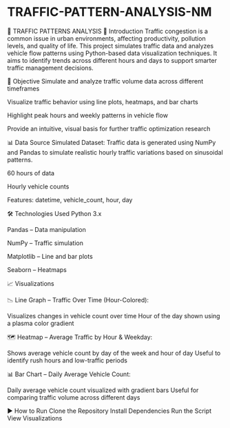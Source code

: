 # TRAFFIC-PATTERN-ANALYSIS-NM

🚦 TRAFFIC PATTERNS ANALYSIS
📌 Introduction
Traffic congestion is a common issue in urban environments, affecting productivity, pollution levels, and quality of life. This project simulates traffic data and analyzes vehicle flow patterns using Python-based data visualization techniques. It aims to identify trends across different hours and days to support smarter traffic management decisions.

🎯 Objective
Simulate and analyze traffic volume data across different timeframes

Visualize traffic behavior using line plots, heatmaps, and bar charts

Highlight peak hours and weekly patterns in vehicle flow

Provide an intuitive, visual basis for further traffic optimization research

📊 Data Source
Simulated Dataset:
Traffic data is generated using NumPy and Pandas to simulate realistic hourly traffic variations based on sinusoidal patterns.

60 hours of data

Hourly vehicle counts

Features: datetime, vehicle_count, hour, day

🛠️ Technologies Used
Python 3.x

Pandas – Data manipulation

NumPy – Traffic simulation

Matplotlib – Line and bar plots

Seaborn – Heatmaps

📈 Visualizations

📉 Line Graph – Traffic Over Time (Hour-Colored):

Visualizes changes in vehicle count over time
Hour of the day shown using a plasma color gradient

🗺️ Heatmap – Average Traffic by Hour & Weekday:

Shows average vehicle count by day of the week and hour of day
Useful to identify rush hours and low-traffic periods

📊 Bar Chart – Daily Average Vehicle Count:

Daily average vehicle count visualized with gradient bars
Useful for comparing traffic volume across different days

▶️ How to Run
Clone the Repository
Install Dependencies
Run the Script
View Visualizations

